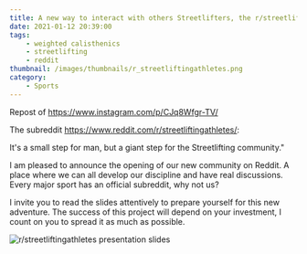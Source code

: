 ```yaml
---
title: A new way to interact with others Streetlifters, the r/streetliftingathletes.
date: 2021-01-12 20:39:00
tags:
	- weighted calisthenics
	- streetlifting
	- reddit
thumbnail: /images/thumbnails/r_streetliftingathletes.png
category:
	- Sports
---
```


Repost of https://www.instagram.com/p/CJq8Wfgr-TV/

The subreddit https://www.reddit.com/r/streetliftingathletes/: 

It's a small step for man, but a giant step for the Streetlifting community."

I am pleased to announce the opening of our new community on Reddit. A place where we can all develop our discipline and have real discussions.
Every major sport has an official subreddit, why not us?

I invite you to read the slides attentively to prepare yourself for this new adventure.
The success of this project will depend on your investment, I count on you to spread it as much as possible.

![r/streetliftingathletes presentation slides](/images/r_streetliftingathletes_slides.png)